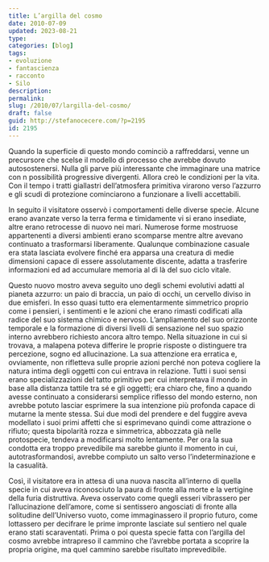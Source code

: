 ```yaml
---
title: L’argilla del cosmo
date: 2010-07-09
updated: 2023-08-21
type: 
categories: [blog]
tags:
- evoluzione
- fantascienza
- racconto
- Silo
description: 
permalink: 
slug: /2010/07/largilla-del-cosmo/
draft: false
guid: http://stefanocecere.com/?p=2195
id: 2195
---
```


Quando la superficie di questo mondo cominciò a raffreddarsi, venne un precursore che scelse il modello di processo che avrebbe dovuto autosostenersi. Nulla gli parve più interessante che immaginare una matrice con n possibilità progressive divergenti. Allora creò le condizioni per la vita. Con il tempo i tratti giallastri dell’atmosfera primitiva virarono verso l’azzurro e gli scudi di protezione cominciarono a funzionare a livelli accettabili.

In seguito il visitatore osservò i comportamenti delle diverse specie. Alcune erano avanzate verso la terra ferma e timidamente vi si erano insediate, altre erano retrocesse di nuovo nei mari. Numerose forme mostruose appartenenti a diversi ambienti erano scomparse mentre altre avevano continuato a trasformarsi liberamente. Qualunque combinazione casuale era stata lasciata evolvere finché era apparsa una creatura di medie dimensioni capace di essere assolutamente discente, adatta a trasferire informazioni ed ad accumulare memoria al di là del suo ciclo vitale.

Questo nuovo mostro aveva seguito uno degli schemi evolutivi adatti al pianeta azzurro: un paio di braccia, un paio di occhi, un cervello diviso in due emisferi. In esso quasi tutto era elementarmente simmetrico proprio come i pensieri, i sentimenti e le azioni che erano rimasti codificati alla radice del suo sistema chimico e nervoso. L’ampliamento del suo orizzonte temporale e la formazione di diversi livelli di sensazione nel suo spazio interno avrebbero richiesto ancora altro tempo. Nella situazione in cui si trovava, a malapena poteva differire le proprie risposte o distinguere tra percezione, sogno ed allucinazione. La sua attenzione era erratica e, ovviamente, non rifletteva sulle proprie azioni perché non poteva cogliere la natura intima degli oggetti con cui entrava in relazione. Tutti i suoi sensi erano specializzazioni del tatto primitivo per cui interpretava il mondo in base alla distanza tattile tra sé e gli oggetti; era chiaro che, fino a quando avesse continuato a considerarsi semplice riflesso del mondo esterno, non avrebbe potuto lasciar esprimere la sua intenzione più profonda capace di mutarne la mente stessa. Sui due modi del prendere e del fuggire aveva modellato i suoi primi affetti che si esprimevano quindi come attrazione o rifiuto; questa bipolarità rozza e simmetrica, abbozzata già nelle protospecie, tendeva a modificarsi molto lentamente. Per ora la sua condotta era troppo prevedibile ma sarebbe giunto il momento in cui, autotrasformandosi, avrebbe compiuto un salto verso l’indeterminazione e la casualità.

Così, il visitatore era in attesa di una nuova nascita all’interno di quella specie in cui aveva riconosciuto la paura di fronte alla morte e la vertigine della furia distruttiva. Aveva osservato come quegli esseri vibrassero per l’allucinazione dell’amore, come si sentissero angosciati di fronte alla solitudine dell’Universo vuoto, come immaginassero il proprio futuro, come lottassero per decifrare le prime impronte lasciate sul sentiero nel quale erano stati scaraventati. Prima o poi questa specie fatta con l’argilla del cosmo avrebbe intrapreso il cammino che l’avrebbe portata a scoprire la propria origine, ma quel cammino sarebbe risultato imprevedibile.
